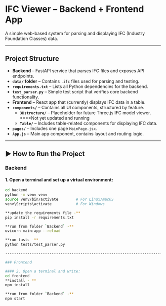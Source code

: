 # IFC Viewer – Backend + Frontend App

A simple web-based system for parsing and displaying IFC (Industry Foundation Classes) data.

------------------------------------------------------------------------------------------------------------

## Project Structure

- **Backend** – FastAPI service that parses IFC files and exposes API endpoints.
- **`data/` folder** – Contains `.ifc` files used for parsing and testing.
- **`requirements.txt`** – Lists all Python dependencies for the backend.
- **`test_parser.py`** – Simple test script that verifies core backend functionality.
- **Frontend** – React app that (currently) displays IFC data in a table.
- **`components/`** – Contains all UI components, structured by feature.
  - **`3Dstructure/`** – Placeholder for future Three.js IFC model viewer. ****Not yet updated and running
  - **`Table/`** – Includes table-related components for displaying IFC data.
- **`pages/`** – Includes one page `MainPage.jsx`.
- **`App.js`** – Main app component, contains layout and routing logic.



------------------------------------------------------------------------------------

## ▶️ How to Run the Project

### Backend

#### 1. Open a terminal and set up a virtual environment:
```bash
cd backend
python -m venv venv
source venv/bin/activate        # For Linux/macOS
venv\Scripts\activate           # For Windows

**update the requirements file -**
pip install -r requirements.txt

**run from folder `Backend` -**
uvicorn main:app --reload

**run tasts -**
python tests/test_parser.py

------------------------------------------------------------------------------------

### Frontend

#### 2. Open a terminal and write:
cd frontend
**install - **
npm install

**run from folder `Backend` -**
npm start


